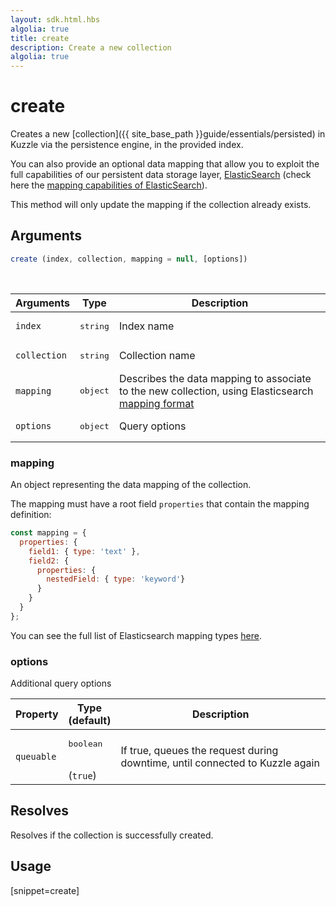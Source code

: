 ```yaml
---
layout: sdk.html.hbs
algolia: true
title: create
description: Create a new collection
algolia: true
---
```


# create

Creates a new [collection]({{ site_base_path }}guide/essentials/persisted) in Kuzzle via the persistence engine, in the provided index.

You can also provide an optional data mapping that allow you to exploit the full capabilities of our
persistent data storage layer, [ElasticSearch](https://www.elastic.co/products/elasticsearch) (check here the [mapping capabilities of ElasticSearch](https://www.elastic.co/guide/en/elasticsearch/reference/5.6/mapping.html)).

This method will only update the mapping if the collection already exists.

## Arguments

```javascript
create (index, collection, mapping = null, [options])
```

<br/>

| Arguments    | Type    | Description |
|--------------|---------|-------------|
| ``index`` | <pre>string</pre> | Index name    |
| ``collection`` | <pre>string</pre> | Collection name    |
| ``mapping`` | <pre>object</pre> | Describes the data mapping to associate to the new collection, using Elasticsearch [mapping format](https://www.elastic.co/guide/en/elasticsearch/reference/5.6/mapping.html)    |
| ``options`` | <pre>object</pre> | Query options    |

### mapping

An object representing the data mapping of the collection.

The mapping must have a root field `properties` that contain the mapping definition:
```js
const mapping = {
  properties: {
    field1: { type: 'text' },
    field2: {
      properties: {
        nestedField: { type: 'keyword'}
      }
    }
  }
};
```

You can see the full list of Elasticsearch mapping types [here](https://www.elastic.co/guide/en/elasticsearch/reference/5.6/mapping.html).

### options

Additional query options

| Property     | Type<br/>(default)    | Description   |
| -------------- | --------- | ------------- |
| `queuable` | <pre>boolean</pre><br/>(`true`) | If true, queues the request during downtime, until connected to Kuzzle again |

## Resolves

Resolves if the collection is successfully created.

## Usage

[snippet=create]
